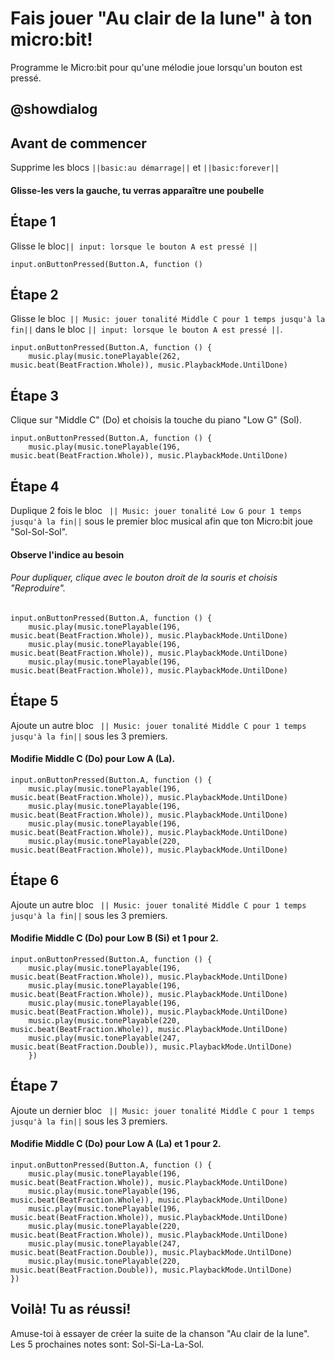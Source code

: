 # Fais jouer "Au clair de la lune" à ton micro:bit!
Programme le Micro:bit pour qu'une mélodie joue lorsqu'un bouton est pressé.


## @showdialog
## Avant de commencer
Supprime les blocs ``||basic:au démarrage||`` et ``||basic:forever||``
#### Glisse-les vers la gauche, tu verras apparaître une poubelle

## Étape 1
Glisse le bloc`` || input: lorsque le bouton A est pressé || ``

```blocks
input.onButtonPressed(Button.A, function ()

```
## Étape 2
Glisse le bloc`` || Music: jouer tonalité Middle C pour 1 temps jusqu'à la fin||`` dans le bloc `` || input: lorsque le bouton A est pressé || ``.

```blocks
input.onButtonPressed(Button.A, function () {
    music.play(music.tonePlayable(262, music.beat(BeatFraction.Whole)), music.PlaybackMode.UntilDone)
```
## Étape 3
Clique sur "Middle C" (Do) et choisis la touche du piano "Low G" (Sol). 

```blocks
input.onButtonPressed(Button.A, function () {
    music.play(music.tonePlayable(196, music.beat(BeatFraction.Whole)), music.PlaybackMode.UntilDone)
```

## Étape 4
Duplique 2 fois le bloc `` || Music: jouer tonalité Low G pour 1 temps jusqu'à la fin||`` sous le premier bloc musical afin que ton Micro:bit joue "Sol-Sol-Sol".
#### Observe l'indice au besoin
###### Pour dupliquer, clique avec le bouton droit de la souris et choisis "Reproduire".

```blocks
input.onButtonPressed(Button.A, function () {
    music.play(music.tonePlayable(196, music.beat(BeatFraction.Whole)), music.PlaybackMode.UntilDone)
    music.play(music.tonePlayable(196, music.beat(BeatFraction.Whole)), music.PlaybackMode.UntilDone)
    music.play(music.tonePlayable(196, music.beat(BeatFraction.Whole)), music.PlaybackMode.UntilDone)
```

## Étape 5
Ajoute un autre bloc `` || Music: jouer tonalité Middle C pour 1 temps jusqu'à la fin||`` sous les 3 premiers.
#### Modifie Middle C (Do) pour Low A (La).

```blocks
input.onButtonPressed(Button.A, function () {
    music.play(music.tonePlayable(196, music.beat(BeatFraction.Whole)), music.PlaybackMode.UntilDone)
    music.play(music.tonePlayable(196, music.beat(BeatFraction.Whole)), music.PlaybackMode.UntilDone)
    music.play(music.tonePlayable(196, music.beat(BeatFraction.Whole)), music.PlaybackMode.UntilDone)
    music.play(music.tonePlayable(220, music.beat(BeatFraction.Whole)), music.PlaybackMode.UntilDone)
```

## Étape 6
Ajoute un autre bloc `` || Music: jouer tonalité Middle C pour 1 temps jusqu'à la fin||`` sous les 3 premiers.
#### Modifie Middle C (Do) pour Low B (Si) et 1 pour 2.

```blocks
input.onButtonPressed(Button.A, function () {
    music.play(music.tonePlayable(196, music.beat(BeatFraction.Whole)), music.PlaybackMode.UntilDone)
    music.play(music.tonePlayable(196, music.beat(BeatFraction.Whole)), music.PlaybackMode.UntilDone)
    music.play(music.tonePlayable(196, music.beat(BeatFraction.Whole)), music.PlaybackMode.UntilDone)
    music.play(music.tonePlayable(220, music.beat(BeatFraction.Whole)), music.PlaybackMode.UntilDone)
    music.play(music.tonePlayable(247, music.beat(BeatFraction.Double)), music.PlaybackMode.UntilDone)
    })
```

## Étape 7
Ajoute un dernier bloc `` || Music: jouer tonalité Middle C pour 1 temps jusqu'à la fin||`` sous les 3 premiers.
#### Modifie Middle C (Do) pour Low A (La) et 1 pour 2.

```blocks
input.onButtonPressed(Button.A, function () {
    music.play(music.tonePlayable(196, music.beat(BeatFraction.Whole)), music.PlaybackMode.UntilDone)
    music.play(music.tonePlayable(196, music.beat(BeatFraction.Whole)), music.PlaybackMode.UntilDone)
    music.play(music.tonePlayable(196, music.beat(BeatFraction.Whole)), music.PlaybackMode.UntilDone)
    music.play(music.tonePlayable(220, music.beat(BeatFraction.Whole)), music.PlaybackMode.UntilDone)
    music.play(music.tonePlayable(247, music.beat(BeatFraction.Double)), music.PlaybackMode.UntilDone)
    music.play(music.tonePlayable(220, music.beat(BeatFraction.Double)), music.PlaybackMode.UntilDone)
})
```

## Voilà! Tu as réussi!
Amuse-toi à essayer de créer la suite de la chanson "Au clair de la lune". Les 5 prochaines notes sont: Sol-Si-La-La-Sol.

